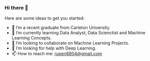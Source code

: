 ### Hi there 👋



Here are some ideas to get you started:

- 🔭 I’m a recent graduate from Carleton University.
- 🌱 I’m currently learning Data Analyst, Data Scienctist and Machine Learning Concepts.
- 👯 I’m looking to collaborate on Machine Learning Projects.
- 🤔 I’m looking for help with Deep Learning.
- 📫 How to reach me: rupen6804@gmail.com

